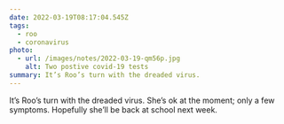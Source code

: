 ```yaml
---
date: 2022-03-19T08:17:04.545Z
tags:
  - roo
  - coronavirus
photo:
  - url: /images/notes/2022-03-19-qm56p.jpg
    alt: Two postive covid-19 tests
summary: It’s Roo’s turn with the dreaded virus.
---
```

It’s Roo’s turn with the dreaded virus. She’s ok at the moment; only a few symptoms. Hopefully she’ll be back at school next week. 
